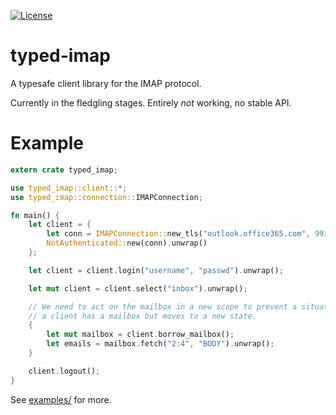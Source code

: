 [![License](http://img.shields.io/badge/license-MIT-blue.svg)](https://github.com/insanitybit/imap-rs/blob/master/LICENSE)

# typed-imap
A typesafe client library for the IMAP protocol.

Currently in the fledgling stages. Entirely *not* working, no stable API.

# Example

```rust
extern crate typed_imap;

use typed_imap::client::*;
use typed_imap::connection::IMAPConnection;

fn main() {
    let client = {
        let conn = IMAPConnection::new_tls("outlook.office365.com", 993).unwrap();
        NotAuthenticated::new(conn).unwrap()
    };

    let client = client.login("username", "passwd").unwrap();

    let mut client = client.select("inbox").unwrap();

    // We need to act on the mailbox in a new scope to prevent a situation where
    // a client has a mailbox but moves to a new state.
    {
        let mut mailbox = client.borrow_mailbox();
        let emails = mailbox.fetch("2:4", "BODY").unwrap();
    }

    client.logout();
}

```

See [examples/](https://github.com/insanitybit/typed-imap/tree/master/examples) for more.
